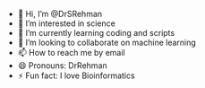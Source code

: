 - 👋 Hi, I’m @DrSRehman
- 👀 I’m interested in science
- 🌱 I’m currently learning coding and scripts
- 💞️ I’m looking to collaborate on machine learning
- 📫 How to reach me by email
- 😄 Pronouns: DrRehman
- ⚡ Fun fact: I love Bioinformatics

<!---
DrSRehman/DrSRehman is a ✨ special ✨ repository because its `README.md` (this file) appears on your GitHub profile.
You can click the Preview link to take a look at your changes.
--->

